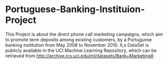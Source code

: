 # Portuguese-Banking-Instituion-Project
This Project is about the direct phone call marketing campaigns, which aim to promote term deposits among existing customers, by a Portuguese banking institution from May 2008 to November 2010. It,s DataSet is publicly available in the UCI Machine Learning Repository, which can be retrieved from http://archive.ics.uci.edu/ml/datasets/Bank+Marketing#.
